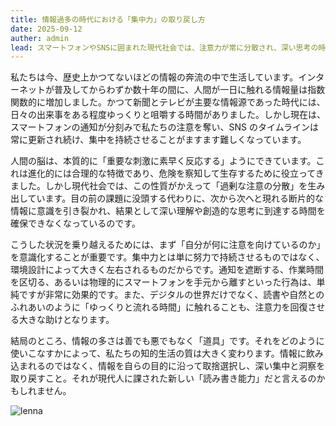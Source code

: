 ```yaml
---
title: 情報過多の時代における「集中力」の取り戻し方
date: 2025-09-12
auther: admin
lead: スマートフォンやSNSに囲まれた現代社会では、注意力が常に分散され、深い思考の時間を確保することが難しくなっています。本記事では、情報の奔流に振り回されず、自分の集中力を取り戻すための考え方と具体的な方法を探ります。
---
```


私たちは今、歴史上かつてないほどの情報の奔流の中で生活しています。インターネットが普及してからわずか数十年の間に、人間が一日に触れる情報量は指数関数的に増加しました。かつて新聞とテレビが主要な情報源であった時代には、日々の出来事をある程度ゆっくりと咀嚼する時間がありました。しかし現在は、スマートフォンの通知が分刻みで私たちの注意を奪い、SNS のタイムラインは常に更新され続け、集中を持続させることがますます難しくなっています。

人間の脳は、本質的に「重要な刺激に素早く反応する」ようにできています。これは進化的には合理的な特徴であり、危険を察知して生存するために役立ってきました。しかし現代社会では、この性質がかえって「過剰な注意の分散」を生み出しています。目の前の課題に没頭する代わりに、次から次へと現れる断片的な情報に意識を引き裂かれ、結果として深い理解や創造的な思考に到達する時間を確保できなくなっているのです。

こうした状況を乗り越えるためには、まず「自分が何に注意を向けているのか」を意識化することが重要です。集中力とは単に努力で持続させるものではなく、環境設計によって大きく左右されるものだからです。通知を遮断する、作業時間を区切る、あるいは物理的にスマートフォンを手元から離すといった行為は、単純ですが非常に効果的です。また、デジタルの世界だけでなく、読書や自然とのふれあいのように「ゆっくりと流れる時間」に触れることも、注意力を回復させる大きな助けとなります。

結局のところ、情報の多さは善でも悪でもなく「道具」です。それをどのように使いこなすかによって、私たちの知的生活の質は大きく変わります。情報に飲み込まれるのではなく、情報を自らの目的に沿って取捨選択し、深い集中と洞察を取り戻すこと。それが現代人に課された新しい「読み書き能力」だと言えるのかもしれません。

![lenna](_img/Lenna.png)
